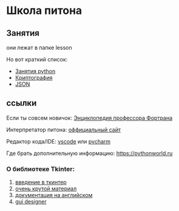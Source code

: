 # Школа питона 

## Занятия

они лежат в папке lesson

Но вот краткий список:
* [Занятия python](./lesson/python)
* [Криптография](./lesson/cryptography)
* [JSON](./lesson/json)

## ссылки

Если ты совсем новичок: [Энциклопедия профессора Фортрана](./book/encyclopedia_of_professor_fortran.pdf)

Интерпретатор питона: [оффициальный сайт](https://www.python.org/)

Редактор кода/IDE: [vscode](https://code.visualstudio.com/) или [pycharm](https://www.jetbrains.com/pycharm/)

Где брать дополнительную информацию: https://pythonworld.ru

### О библиотеке Tkinter:

1. [введение в ткинтер](https://habr.com/ru/post/133337/)
2. [очень крутой материал](https://ru.wikiversity.org/wiki/%D0%9A%D1%83%D1%80%D1%81_%D0%BF%D0%BE_%D0%B1%D0%B8%D0%B1%D0%BB%D0%B8%D0%BE%D1%82%D0%B5%D0%BA%D0%B5_Tkinter_%D1%8F%D0%B7%D1%8B%D0%BA%D0%B0_Python#%D0%9A%D0%BB%D0%B0%D1%81%D1%81_Tk)
3. [документация на английском](https://docs.python.org/3/library/tkinter.html)
4. [gui designer](https://github.com/alejandroautalan/pygubu)